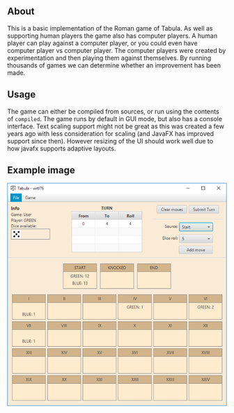 ## About
This is a basic implementation of the Roman game of Tabula. As well as supporting human players the game also has computer players.
A human player can play against a computer player, or you could even have computer player vs computer player.
The computer players were created by experimentation and then playing them against themselves. By running thousands of games we can determine whether an improvement has been made.

## Usage
The game can either be compiled from sources, or run using the contents of `compiled`. The game runs by default in GUI mode, but also has a console interface.
Text scaling support might not be great as this was created a few years ago with less consideration for scaling (and JavaFX has improved support since then).
However resizing of the UI should work well due to how javafx supports adaptive layouts.

## Example image
![image](https://raw.githubusercontent.com/BlackenedGem/uni-tabula/master/gui.png)
